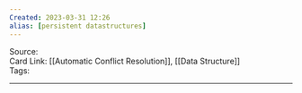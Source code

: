 ```yaml
---
Created: 2023-03-31 12:26
alias: [persistent datastructures]
---
```


Source:  
Card Link: [[Automatic Conflict Resolution]], [[Data Structure]]  
Tags:

---



